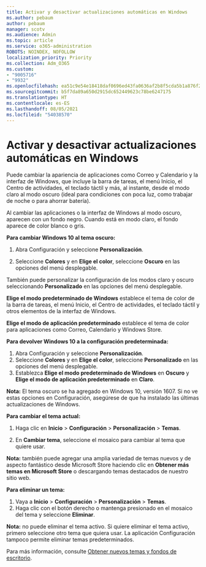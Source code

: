 ```yaml
---
title: Activar y desactivar actualizaciones automáticas en Windows
ms.author: pebaum
author: pebaum
manager: scotv
ms.audience: Admin
ms.topic: article
ms.service: o365-administration
ROBOTS: NOINDEX, NOFOLLOW
localization_priority: Priority
ms.collection: Adm_O365
ms.custom:
- "9005716"
- "9932"
ms.openlocfilehash: ea51c9e54e18418daf0696ed43fa0636af2b8f5cda5b1a876f2b6cc13eaad6fb
ms.sourcegitcommit: b5f7da89a650d2915dc652449623c78be6247175
ms.translationtype: HT
ms.contentlocale: es-ES
ms.lasthandoff: 08/05/2021
ms.locfileid: "54038570"
---
```

# <a name="turn-on-and-off-automatic-updates-in-windows"></a>Activar y desactivar actualizaciones automáticas en Windows

Puede cambiar la apariencia de aplicaciones como Correo y Calendario y la interfaz de Windows, que incluye la barra de tareas, el menú Inicio, el Centro de actividades, el teclado táctil y más, al instante, desde el modo claro al modo oscuro (ideal para condiciones con poca luz, como trabajar de noche o para ahorrar batería).  

Al cambiar las aplicaciones o la interfaz de Windows al modo oscuro, aparecen con un fondo negro. Cuando está en modo claro, el fondo aparece de color blanco o gris.
 
**Para cambiar Windows 10 al tema oscuro:**

1. Abra Configuración y seleccione **Personalización**.
  
1. Seleccione **Colores** y en **Elige el color**, seleccione **Oscuro** en las opciones del menú desplegable.

También puede personalizar la configuración de los modos claro y oscuro seleccionando **Personalizado** en las opciones del menú desplegable.

**Elige el modo predeterminado de Windows** establece el tema de color de la barra de tareas, el menú Inicio, el Centro de actividades, el teclado táctil y otros elementos de la interfaz de Windows.  

**Elige el modo de aplicación predeterminado** establece el tema de color para aplicaciones como Correo, Calendario y Windows Store.
 
**Para devolver Windows 10 a la configuración predeterminada:**

1. Abra Configuración y seleccione **Personalización**.  
1. Seleccione **Colores** y en **Elige el color**, seleccione **Personalizado** en las opciones del menú desplegable.  
1. Establezca **Elige el modo predeterminado de Windows** en **Oscuro** y **Elige el modo de aplicación predeterminado** en **Claro**.

**Nota:** El tema oscuro se ha agregado en Windows 10, versión 1607. Si no ve estas opciones en Configuración, asegúrese de que ha instalado las últimas actualizaciones de Windows.

**Para cambiar el tema actual:**

1. Haga clic en **Inicio** > **Configuración** > **Personalización** > **Temas**.  

1. En **Cambiar tema**, seleccione el mosaico para cambiar al tema que quiere usar. 

**Nota:** también puede agregar una amplia variedad de temas nuevos y de aspecto fantástico desde Microsoft Store haciendo clic en **Obtener más temas en Microsoft Store** o descargando temas destacados de nuestro sitio web.

**Para eliminar un tema:**

1. Vaya a **Inicio** > **Configuración** > **Personalización** > **Temas**. 
1. Haga clic con el botón derecho o mantenga presionado en el mosaico del tema y seleccione **Eliminar**. 

**Nota:** no puede eliminar el tema activo. Si quiere eliminar el tema activo, primero seleccione otro tema que quiera usar. La aplicación Configuración tampoco permite eliminar temas predeterminados.

Para más información, consulte [Obtener nuevos temas y fondos de escritorio](https://support.microsoft.com/windows/get-new-themes-and-desktop-backgrounds-09e3e0a6-02e3-5ecd-22a1-5d048e3cb0d3).

